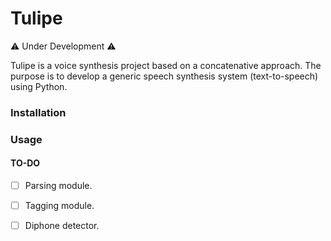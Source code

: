 # Tulipe
:warning: Under Development :warning:

Tulipe is a voice synthesis project based on a concatenative approach. The
purpose is to develop a generic speech synthesis system (text-to-speech) using
Python.

### Installation
### Usage

#### TO-DO
- [ ] Parsing module.
- [ ] Tagging module.
- [ ] Diphone detector.

